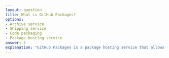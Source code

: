 ```yaml
---
layout: question
title: What is GitHub Packages?
options:
- Archive service
- Shipping service
- Code packaging
- Package hosting service
answer: 4
explanation: "GitHub Packages is a package hosting service that allows you to host your packages alongside your code."
---
```


